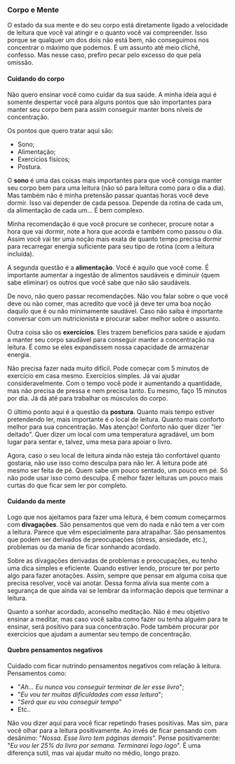### Corpo e Mente

O estado da sua mente e do seu corpo está diretamente ligado a velocidade de leitura que você vai atingir e o quanto você vai compreender. Isso porque se qualquer um dos dois não está bem, não conseguimos nos concentrar o máximo que podemos. É um assunto até meio clichê, confesso. Mas nesse caso, prefiro pecar pelo excesso do que pela omissão.

#### Cuidando do corpo

Não quero ensinar você como cuidar da sua saúde. A minha ideia aqui é somente despertar você para alguns pontos que são importantes para manter seu corpo bem para assim conseguir manter bons níveis de concentração.

Os pontos que quero tratar aqui são:

* Sono;
* Alimentação;
* Exercícios físicos;
* Postura.

O **sono** é uma das coisas mais importantes para que você consiga manter seu corpo bem para uma leitura (não só para leitura como para o dia a dia). Mas também não é minha pretensão passar quantas horas você deve dormir. Isso vai depender de cada pessoa. Depende da rotina de cada um, da alimentação de cada um... É bem complexo. 

Minha recomendação é que você procure se conhecer, procure notar a hora que vai dormir, note a hora que acorda e também como passou o dia. Assim você vai ter uma noção mais exata de quanto tempo precisa dormir para recarregar energia suficiente para seu tipo de rotina (com a leitura incluída).

A segunda questão é a **alimentação**. Você é aquilo que você come. É importante aumentar a ingestão de alimentos saudáveis e diminuir (quem sabe eliminar) os outros que você sabe que não são saudáveis.

De novo, não quero passar recomendações. Não vou falar sobre o que você deve ou não comer, mas acredito que você já deve ter uma boa noção daquilo que é ou não minimamente saudável. Caso não saiba é importante conversar com um nutricionista e procurar saber melhor sobre o assunto.

Outra coisa são os **exercícios**. Eles trazem benefícios para saúde e ajudam a manter seu corpo saudável para conseguir manter a concentração na leitura. É como se eles expandissem nossa capacidade de armazenar energia.

Não precisa fazer nada muito difícil. Pode começar com 5 minutos de exercício em casa mesmo. Exercícios simples. Já vai ajudar consideravelmente. Com o tempo você pode ir aumentando a quantidade, mas não precisa de pressa e nem precisa tanto. Eu mesmo, faço 15 minutos por dia. Já dá até para trabalhar os músculos do corpo.

O último ponto aqui é a questão da **postura**. Quanto mais tempo estiver pretendendo ler, mais importante é o local de leitura. Quanto mais conforto melhor para sua concentração. Mas atenção! Conforto não quer dizer "ler deitado". Quer dizer um local com uma temperatura agradável, um bom lugar para sentar e, talvez, uma mesa para apoiar o livro.

Agora, caso o seu local de leitura ainda não esteja tão confortável quanto gostaria, não use isso como desculpa para não ler. A leitura pode até mesmo ser feita de pé. Quem sabe um pouco sentado, um pouco em pé. Só não pode usar isso como desculpa. É melhor fazer leituras um pouco mais curtas do que ficar sem ler por completo.

#### Cuidando da mente

Logo que nos ajeitamos para fazer uma leitura, é bem comum começarmos com **divagações**. São pensamentos que vem do nada e não tem a ver com a leitura. Parece que vêm especialmente para atrapalhar. São pensamentos que podem ser derivados de preocupações (stress, ansiedade, etc.), problemas ou da mania de ficar sonhando acordado.

Sobre as divagações derivadas de problemas e preocupações, eu tenho uma dica simples e eficiente. Quando estiver lendo, procure ter por perto algo para fazer anotações. Assim, sempre que pensar em alguma coisa que precisa resolver, você vai anotar. Dessa forma alivia sua mente com a segurança de que ainda vai se lembrar da informação depois que terminar a leitura.

Quanto a sonhar acordado, aconselho meditação. Não é meu objetivo ensinar a meditar, mas caso você saiba como fazer ou tenha alguém para te ensinar, será positivo para sua concentração. Pode também procurar por exercícios que ajudam a aumentar seu tempo de concentração.

#### Quebre pensamentos negativos

Cuidado com ficar nutrindo pensamentos negativos com relação à leitura. Pensamentos como:

* "*Ah... Eu nunca vou conseguir terminar de ler esse livro*";
* "*Eu vou ter muitas dificuldades com essa leitura*";
* "*Será que eu vou conseguir tempo*"
* Etc..

Não vou dizer aqui para você ficar repetindo frases positivas. Mas sim, para você olhar para a leitura positivamente. Ao invés de ficar pensando com desânimo: "*Nossa. Esse livro tem páginas demais*". Pense positivamente: "*Eu vou ler 25% do livro por semana. Terminarei logo logo*". É uma diferença sutil, mas vai ajudar muito no médio, longo prazo.
